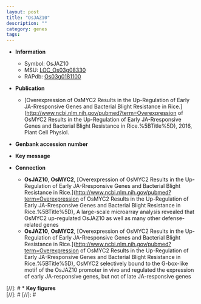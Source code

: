 ```yaml
---
layout: post
title: "OsJAZ10"
description: ""
category: genes
tags: 
---
```


* **Information**  
    + Symbol: OsJAZ10  
    + MSU: [LOC_Os03g08330](http://rice.plantbiology.msu.edu/cgi-bin/ORF_infopage.cgi?orf=LOC_Os03g08330)  
    + RAPdb: [Os03g0181100](http://rapdb.dna.affrc.go.jp/viewer/gbrowse_details/irgsp1?name=Os03g0181100)  

* **Publication**  
    + [Overexpression of OsMYC2 Results in the Up-Regulation of Early JA-Rresponsive Genes and Bacterial Blight Resistance in Rice.](http://www.ncbi.nlm.nih.gov/pubmed?term=Overexpression of OsMYC2 Results in the Up-Regulation of Early JA-Rresponsive Genes and Bacterial Blight Resistance in Rice.%5BTitle%5D), 2016, Plant Cell Physiol.

* **Genbank accession number**  

* **Key message**  

* **Connection**  
    + __OsJAZ10__, __OsMYC2__, [Overexpression of OsMYC2 Results in the Up-Regulation of Early JA-Rresponsive Genes and Bacterial Blight Resistance in Rice.](http://www.ncbi.nlm.nih.gov/pubmed?term=Overexpression of OsMYC2 Results in the Up-Regulation of Early JA-Rresponsive Genes and Bacterial Blight Resistance in Rice.%5BTitle%5D), A large-scale microarray analysis revealed that OsMYC2 up-regulated OsJAZ10 as well as many other defense-related genes
    + __OsJAZ10__, __OsMYC2__, [Overexpression of OsMYC2 Results in the Up-Regulation of Early JA-Rresponsive Genes and Bacterial Blight Resistance in Rice.](http://www.ncbi.nlm.nih.gov/pubmed?term=Overexpression of OsMYC2 Results in the Up-Regulation of Early JA-Rresponsive Genes and Bacterial Blight Resistance in Rice.%5BTitle%5D), OsMYC2 selectively bound to the G-box-like motif of the OsJAZ10 promoter in vivo and regulated the expression of early JA-responsive genes, but not of late JA-responsive genes

[//]: # * **Key figures**  
[//]: # 
[//]: # 
